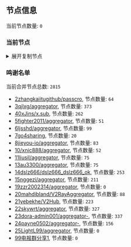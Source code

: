 
## 节点信息
当前节点数量: `0`
### 当前节点
<details>
  <summary>展开复制节点</summary>

    

</details>

### 鸣谢名单
当前合并节点总数: `2815`
- [2zhangkaiitugithub/passcro](https://github.com/zhangkaiitugithub/passcro), 节点数量: `64`
- [3qjlxg/aggregator](https://github.com/qjlxg/aggregator), 节点数量: `373`
- [40xJins/x.sub](https://github.com/0xJins/x.sub), 节点数量: `262`
- [5fighter2011/aggregator](https://github.com/fighter2011/aggregator), 节点数量: `51`
- [6ljsshd/aggregator](https://github.com/ljsshd/aggregator), 节点数量: `99`
- [7go4sharing](https://github.com/go4sharing), 节点数量: `20`
- [8jieyou-io/aggregator](https://github.com/jieyou-io/aggregator), 节点数量: `83`
- [10/xnic888/aggregator](https://github.com/xnic888/aggregator), 节点数量: `52`
- [11liusil/aggregator](https://github.com/liusil/aggregator), 节点数量: `75`
- [13au3300/aggregator](https://github.com/au3300/aggregator), 节点数量: `75`
- [14dslz666/dslz666_dslz666_ok](https://github.com/dslz666/dslz666_dslz666_ok), 节点数量: `253`
- [15nggezi/aggregator](https://github.com/nggezi/aggregator), 节点数量: `211`
- [19zzr2002314/aggregator](https://github.com/zzr2002314/aggregator), 节点数量: `0`
- [20mahdibland/V2RayAggregator](https://github.com/mahdibland/V2RayAggregator), 节点数量: `88`
- [21yebekhe/V2Hub](https://github.com/yebekhe/V2Hub), 节点数量: `223`
- [22skywrt/aggregator](https://github.com/skywrt/aggregator), 节点数量: `327`
- [23dora-admin001/aggregator-](https://github.com/dora-admin001/aggregator-), 节点数量: `337`
- [24payne0502/aggregator-](https://github.com/payne0502/aggregator-), 节点数量: `156`
- [25LightL99/aggregator](https://github.com/LightL99/aggregator), 节点数量: `0`
- [99电报群分享1](https://github.com/cdddbc/getAirport), 节点数量: `0`


